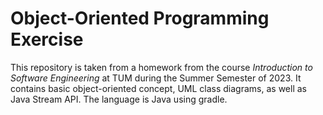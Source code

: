 # Object-Oriented Programming Exercise
This repository is taken from a homework from the course *Introduction to Software Engineering* at TUM during the Summer Semester of 2023. It contains basic object-oriented concept, UML class diagrams, as well as Java Stream API. The language is Java using gradle.